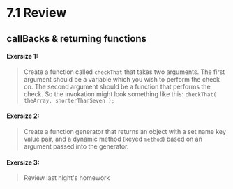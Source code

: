 # 7.1 Review

## callBacks & returning functions

#### Exersize 1: 
> Create a function called `checkThat` that takes two arguments. The first argument should be a variable which you wish to perform the check on. The second argument should be a function that performs the check. So the invokation might look something like this: `checkThat( theArray, shorterThanSeven );`

#### Exersize 2:
> Create a function generator that returns an object with a set name key value pair, and a dynamic method (keyed `method`) based on an argument passed into the generator. 

#### Exersize 3:
> Review last night's homework